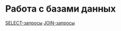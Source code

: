 # Работа с базами данных

[SELECT-запросы](https://docs.google.com/spreadsheets/d/1iuDOXRDp1fgSs4Nu2eGDzHPCNThu5kt435yy2dgN83k/edit?usp=sharing)
[JOIN-запросы](https://docs.google.com/spreadsheets/d/1PD3LUgQf5qVNBjbPVW0tYLFPtCgj57IxHl88P9kcEvA/edit?usp=sharing)
